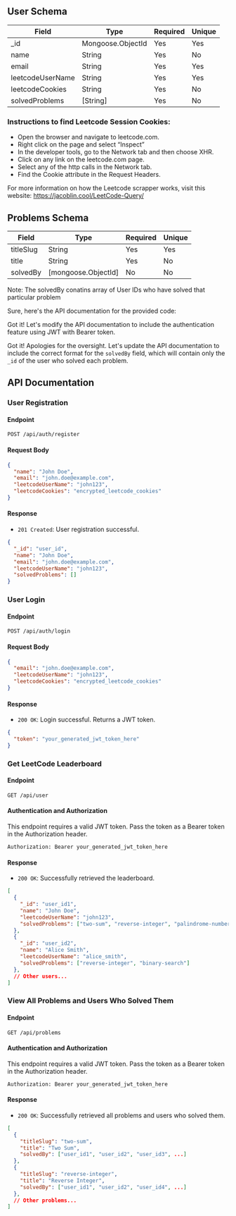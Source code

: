 ## User Schema

| Field           | Type    | Required | Unique |
|-----------------|---------|----------|--------|
| _id             | Mongoose.ObjectId  | Yes      | Yes   |
| name            | String  | Yes      | No     |
| email           | String  | Yes      | Yes    |
| leetcodeUserName| String  | Yes      | Yes    |
| leetcodeCookies | String  | Yes      | No     |
| solvedProblems  | [String]| Yes      | No     |

### Instructions to find Leetcode Session Cookies:

- Open the browser and navigate to leetcode.com.
- Right click on the page and select “Inspect”
- In the developer tools, go to the Network tab and then choose XHR.
- Click on any link on the leetcode.com page.
- Select any of the http calls in the Network tab.
- Find the Cookie attribute in the Request Headers.

For more information on how the Leetcode scrapper works, visit this website: https://jacoblin.cool/LeetCode-Query/


## Problems Schema


| Field         | Type                | Required | Unique |
|---------------|---------------------|----------|--------|
| titleSlug     | String              | Yes      | Yes    |
| title         | String              | Yes      | No     |
| solvedBy      | [mongoose.ObjectId] | No       | No     |

Note: The solvedBy conatins array of User IDs who have solved that particular problem




Sure, here's the API documentation for the provided code:



Got it! Let's modify the API documentation to include the authentication feature using JWT with Bearer token.

Got it! Apologies for the oversight. Let's update the API documentation to include the correct format for the `solvedBy` field, which will contain only the `_id` of the user who solved each problem.

## API Documentation

### User Registration

#### Endpoint

```
POST /api/auth/register
```

#### Request Body

```json
{
  "name": "John Doe",
  "email": "john.doe@example.com",
  "leetcodeUserName": "john123",
  "leetcodeCookies": "encrypted_leetcode_cookies"
}
```

#### Response

- `201 Created`: User registration successful.

```json
{
  "_id": "user_id",
  "name": "John Doe",
  "email": "john.doe@example.com",
  "leetcodeUserName": "john123",
  "solvedProblems": []
}
```

### User Login

#### Endpoint

```
POST /api/auth/login
```

#### Request Body

```json
{
  "email": "john.doe@example.com",
  "leetcodeUserName": "john123",
  "leetcodeCookies": "encrypted_leetcode_cookies"
}
```

#### Response

- `200 OK`: Login successful. Returns a JWT token.

```json
{
  "token": "your_generated_jwt_token_here"
}
```

### Get LeetCode Leaderboard

#### Endpoint

```
GET /api/user
```

#### Authentication and Authorization

This endpoint requires a valid JWT token. Pass the token as a Bearer token in the Authorization header.

```
Authorization: Bearer your_generated_jwt_token_here
```

#### Response

- `200 OK`: Successfully retrieved the leaderboard.

```json
[
  {
    "_id": "user_id1",
    "name": "John Doe",
    "leetcodeUserName": "john123",
    "solvedProblems": ["two-sum", "reverse-integer", "palindrome-number"]
  },
  {
    "_id": "user_id2",
    "name": "Alice Smith",
    "leetcodeUserName": "alice_smith",
    "solvedProblems": ["reverse-integer", "binary-search"]
  },
  // Other users...
]
```

### View All Problems and Users Who Solved Them

#### Endpoint

```
GET /api/problems
```

#### Authentication and Authorization

This endpoint requires a valid JWT token. Pass the token as a Bearer token in the Authorization header.

```
Authorization: Bearer your_generated_jwt_token_here
```

#### Response

- `200 OK`: Successfully retrieved all problems and users who solved them.

```json
[
  {
    "titleSlug": "two-sum",
    "title": "Two Sum",
    "solvedBy": ["user_id1", "user_id2", "user_id3", ...]
  },
  {
    "titleSlug": "reverse-integer",
    "title": "Reverse Integer",
    "solvedBy": ["user_id1", "user_id2", "user_id4", ...]
  },
  // Other problems...
]
```

